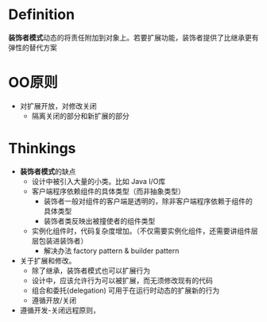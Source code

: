 # Definition
**装饰者模式**动态的将责任附加到对象上。若要扩展功能，装饰者提供了比继承更有弹性的替代方案

# OO原则
* 对扩展开放，对修改关闭
  * 隔离关闭的部分和新扩展的部分

# Thinkings
* **装饰者模式**的缺点
  * 设计中被引入大量的小类。比如 Java I/O库
  * 客户端程序依赖组件的具体类型（而非抽象类型）
    * 装饰者一般对组件的客户端是透明的，除非客户端程序依赖于组件的具体类型
    * 装饰者类反映出被撞使者的组件类型
  * 实例化组件时，代码复杂度增加。（不仅需要实例化组件，还需要讲组件层层包装进装饰者）
    * 解决办法 factory pattern & builder pattern
* 关于扩展和修改。
  * 除了继承，装饰者模式也可以扩展行为
  * 设计中，应该允许行为可以被扩展，而无须修改现有的代码
  * 组合和委托(delegation) 可用于在运行时动态的扩展新的行为
  * 遵循开放/关闭
* 遵循开发-关闭远程原则，
